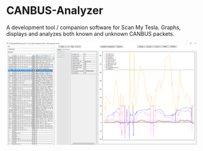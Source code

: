 # CANBUS-Analyzer
A development tool / companion software for Scan My Tesla. Graphs, displays and analyzes both known and unknown CANBUS packets.

![Main window screenshot](screenshot.png)
